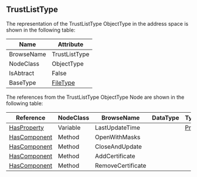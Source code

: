 <!-- objecttype -->
## TrustListType
The representation of the TrustListType ObjectType in the address space is shown in the following table:  

|Name|Attribute|
|---|---|
|BrowseName|TrustListType|
|NodeClass|ObjectType|
|IsAbtract|False|
|BaseType|[FileType](../../../Part5/ObjectTypes/FileType/readme.md)|

The references from the TrustListType ObjectType Node are shown in the following table:  

|Reference|NodeClass|BrowseName|DataType|TypeDefinition|ModellingRule|
|---|---|---|---|---|---|
|[HasProperty](../../../Part3/ReferenceTypes/HasProperty/readme.md)|Variable|LastUpdateTime||[PropertyType](../../Part5/VariableTypes/PropertyType/readme.md)|[Mandatory](../../Objects/Mandatory/readme.md)|
|[HasComponent](../../../Part3/ReferenceTypes/HasComponent/readme.md)|Method|OpenWithMasks|||[Mandatory](../../Objects/Mandatory/readme.md)|
|[HasComponent](../../../Part3/ReferenceTypes/HasComponent/readme.md)|Method|CloseAndUpdate|||[Optional](../../Objects/Optional/readme.md)|
|[HasComponent](../../../Part3/ReferenceTypes/HasComponent/readme.md)|Method|AddCertificate|||[Optional](../../Objects/Optional/readme.md)|
|[HasComponent](../../../Part3/ReferenceTypes/HasComponent/readme.md)|Method|RemoveCertificate|||[Optional](../../Objects/Optional/readme.md)|

